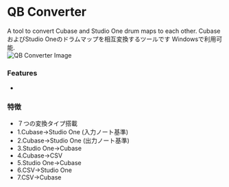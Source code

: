 # QB Converter
A tool to convert Cubase and Studio One drum maps to each other. 
CubaseおよびStudio Oneのドラムマップを相互変換するツールです
Windowsで利用可能.  
![QB Converter Image](https://github.com/user-attachments/assets/70f7498e-fbd2-4669-a9be-c2c4a7801250)
### Features
- 
### 特徴
- ７つの変換タイプ搭載
- 1.Cubase->Studio One (入力ノート基準)
- 2.Cubase->Studio One (出力ノート基準)
- 3.Studio One->Cubase
- 4.Cubase->CSV
- 5.Studio One->Cubase
- 6.CSV->Studio One
- 7.CSV->Cubase
